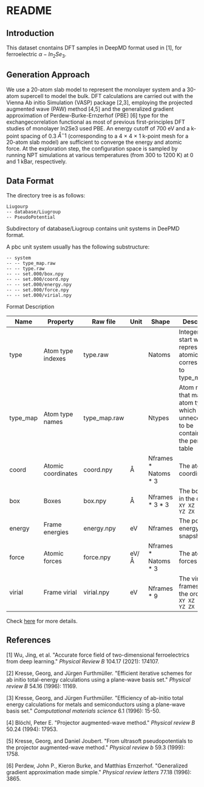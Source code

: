 # README

## Introduction

This dataset cnontains DFT samples in DeepMD format used in [1], for ferroelectric $\alpha-In_2Se_3$.

## Generation Approach

We use a 20-atom slab model to represent the monolayer system and a 30-atom supercell to model the bulk. DFT calculations are carried out with the Vienna Ab initio Simulation (VASP) package [2,3], employing the projected augmented wave (PAW) method [4,5] and the generalized gradient approximation of Perdew-Burke-Ernzerhof (PBE) [6] type for the exchangecorrelation functional as most of previous first-principles DFT studies of monolayer In2Se3 used PBE. An energy cutoff of 700 eV and a k-point spacing of 0.3 $Å^−1$ (corresponding to a 4 × 4 × 1 k-point mesh for a 20-atom slab model) are sufficient to converge the energy and atomic force. At the exploration step, the configuration space is sampled by running NPT simulations at various temperatures (from 300 to 1200 K) at 0 and 1 kBar, respectively.

## Data Format

The directory tree is as follows:

```
Liugourp
-- database/Liugroup
-- PseudoPotential
```

Subdirectory of database/Liugroup contains unit systems in DeePMD format.

A pbc unit system usually has the following substructure:

```
-- system
-- -- type_map.raw
-- -- type.raw
-- -- set.000/box.npy
-- -- set.000/coord.npy
-- -- set.000/energy.npy
-- -- set.000/force.npy
-- -- set.000/virial.npy
```

Format Description

| Name     | Property           | Raw file     | Unit | Shape                  | Description                                                  |
| -------- | ------------------ | ------------ | ---- | ---------------------- | ------------------------------------------------------------ |
| type     | Atom type indexes  | type.raw     |      | Natoms                 | Integers that start with 0, represent the atomic type corresponding to type_map.raw |
| type_map | Atom type names    | type_map.raw |      | Ntypes                 | Atom names that map to atom type, which is unnecessart to be contained in the periodic table |
| coord    | Atomic coordinates | coord.npy    | Å    | Nframes \* Natoms \* 3 | The atomic coordinates                                       |
| box      | Boxes              | box.npy      | Å    | Nframes \* 3 \* 3      | The box axes in the order `XX XY XZ YX YY YZ ZX ZY ZZ`       |
| energy   | Frame energies     | energy.npy   | eV   | Nframes                | The potential energy of snapshot                             |
| force    | Atomic forces      | force.npy    | eV/Å | Nframes \* Natoms \* 3 | The atomic forces                                            |
| virial   | Frame virial       | virial.npy   | eV   | Nframes * 9            | The virial frames are in the order `XX XY XZ YX YY YZ ZX ZY ZZ` |

Check [here](https://github.com/deepmodeling/deepmd-kit/blob/master/doc/data/system.md) for more details.



## References

[1] Wu, Jing, et al. "Accurate force field of two-dimensional ferroelectrics from deep learning." *Physical Review B* 104.17 (2021): 174107.

[2] Kresse, Georg, and Jürgen Furthmüller. "Efficient iterative schemes for ab initio total-energy calculations using a plane-wave basis set." *Physical review B* 54.16 (1996): 11169.

[3] Kresse, Georg, and Jürgen Furthmüller. "Efficiency of ab-initio total energy calculations for metals and semiconductors using a plane-wave basis set." *Computational materials science* 6.1 (1996): 15-50.

[4] Blöchl, Peter E. "Projector augmented-wave method." *Physical review B* 50.24 (1994): 17953.

[5] Kresse, Georg, and Daniel Joubert. "From ultrasoft pseudopotentials to the projector augmented-wave method." *Physical review b* 59.3 (1999): 1758.

[6] Perdew, John P., Kieron Burke, and Matthias Ernzerhof. "Generalized gradient approximation made simple." *Physical review letters* 77.18 (1996): 3865.
